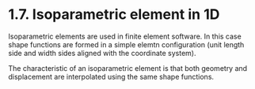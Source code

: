 # 1.7. Isoparametric element in 1D

Isoparametric elements are used in finite element software. In this case shape functions are formed in a simple elemtn configuration (unit length side and width sides aligned with the coordinate system). 

The characteristic of an isoparametric element is that both geometry and displacement are interpolated using the same shape functions.


